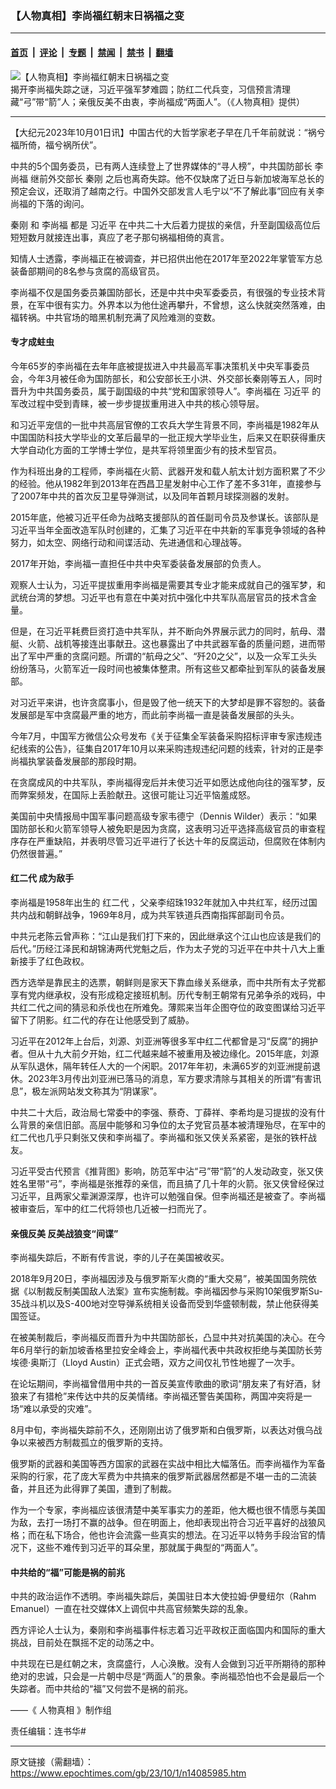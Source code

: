 ### 【人物真相】李尚福红朝末日祸福之变

---

#### [首页](../../../..?n14085985) &nbsp;|&nbsp; [评论](../../../../../epoch-comment?n14085985) &nbsp;|&nbsp; [专题](../../../../../epoch-special?n14085985) &nbsp;|&nbsp; [禁闻](../../../../../epoch-news?n14085985) &nbsp;|&nbsp; [禁书](../../../../../books?n14085985) &nbsp;|&nbsp; [翻墙](https://github.com/gfw-breaker/nogfw/blob/master/README.md?n14085985)


<div><img alt="【人物真相】李尚福红朝末日祸福之变" class="attachment-djy_600_400 size-djy_600_400 wp-post-image" src="https://i.epochtimes.com/assets/uploads/2023/10/id14085990-d76127de5fa4703b95104c36-600x400.jpg"/>
<div class="caption">
 揭开李尚福失踪之谜，习近平强军梦难圆；防红二代兵变，习信预言清理藏“弓”带“箭”人；亲俄反美不由衷，李尚福成“两面人”。（《人物真相》提供）
</div></div><hr/><div class="post_content" id="artbody" itemprop="articleBody">
 <!-- article content begin -->
 <p>
  【大纪元2023年10月01日讯】中国古代的大哲学家老子早在几千年前就说：“祸兮福所倚，福兮祸所伏”。
 </p>
 <p>
  中共的5个国务委员，已有两人连续登上了世界媒体的“寻人榜”，中共国防部长
  <ok href="https://www.epochtimes.com/gb/tag/%E6%9D%8E%E5%B0%9A%E7%A6%8F.html">
   李尚福
  </ok>
  继前外交部长
  <ok href="https://www.epochtimes.com/gb/tag/%E7%A7%A6%E5%88%9A.html">
   秦刚
  </ok>
  之后也离奇失踪。他不仅缺席了近日与新加坡海军总长的预定会议，还取消了越南之行。中国外交部发言人毛宁以“不了解此事”回应有关李尚福的下落的询问。
 </p>
 <p>
  <center>
  </center>
  <p>
   <ok href="https://www.epochtimes.com/gb/tag/%E7%A7%A6%E5%88%9A.html">
    秦刚
   </ok>
   和
   <ok href="https://www.epochtimes.com/gb/tag/%E6%9D%8E%E5%B0%9A%E7%A6%8F.html">
    李尚福
   </ok>
   都是
   <ok href="https://www.epochtimes.com/gb/tag/%E4%B9%A0%E8%BF%91%E5%B9%B3.html">
    习近平
   </ok>
   在中共二十大后着力提拔的亲信，升至副国级高位后短短数月就接连出事，真应了老子那句祸福相倚的真言。
  </p>
  <p>
   知情人士透露，李尚福正在被调查，并已招供出他在2017年至2022年掌管军方总装备部期间的8名参与贪腐的高级官员。
  </p>
  <p>
   李尚福不仅是国务委员兼国防部长，还是中共中央军委委员，有很强的专业技术背景，在军中很有实力。外界本以为他仕途再攀升，不曾想，这么快就突然落难，由福转祸。中共官场的暗黑机制充满了风险难测的变数。
  </p>
  <h4>
   专才成蛀虫
  </h4>
  <p>
   今年65岁的李尚福在去年年底被提拔进入中共最高军事决策机关中央军事委员会，今年3月被任命为国防部长，和公安部长王小洪、外交部长秦刚等五人，同时晋升为中共国务委员，属于副国级的中共“党和国家领导人”。李尚福在
   <ok href="https://www.epochtimes.com/gb/tag/%E4%B9%A0%E8%BF%91%E5%B9%B3.html">
    习近平
   </ok>
   的军改过程中受到青睐，被一步步提拔重用进入中共的核心领导层。
  </p>
  <p>
   和习近平宠信的一批中共高层官僚的工农兵大学生背景不同，李尚福是1982年从中国国防科技大学毕业的文革后最早的一批正规大学毕业生，后来又在职获得重庆大学自动化方面的工学博士学位，是共军将领里面少有的技术型官员。
  </p>
  <p>
   作为科班出身的工程师，李尚福在火箭、武器开发和载人航太计划方面积累了不少的经验。他从1982年到2013年在西昌卫星发射中心工作了差不多31年，直接参与了2007年中共的首次反卫星导弹测试，以及同年首颗月球探测器的发射。
  </p>
  <p>
   2015年底，他被习近平任命为战略支援部队的首任副司令员及参谋长。该部队是习近平当年全面改造军队时创建的，汇集了习近平在中共新的军事竞争领域的各种努力，如太空、网络行动和间谍活动、先进通信和心理战等。
  </p>
  <p>
   2017年开始，李尚福一直担任中共中央军委装备发展部的负责人。
  </p>
  <p>
   观察人士认为，习近平提拔重用李尚福是需要其专业才能来成就自己的强军梦，和武统台湾的梦想。习近平也有意在中美对抗中强化中共军队高层官员的技术含金量。
  </p>
  <p>
   但是，在习近平耗费巨资打造中共军队，并不断向外界展示武力的同时，航母、潜艇、火箭、战机等接连出事献丑。这也暴露出了中共武器军备的质量问题，进而带出了军中严重的贪腐问题。所谓的“航母之父”、“歼20之父”，以及一众军工头头纷纷落马，火箭军近一段时间也被集体整肃。所有这些又都牵扯到军队的装备发展部。
  </p>
  <p>
   对习近平来讲，也许贪腐事小，但是毁了他一统天下的大梦却是罪不容恕的。装备发展部是军中贪腐最严重的地方，而此前李尚福一直是装备发展部的头头。
  </p>
  <p>
   今年7月，中国军方微信公众号发布《关于征集全军装备采购招标评审专家违规违纪线索的公告》，征集自2017年10月以来采购违规违纪问题的线索，针对的正是李尚福执掌装备发展部的那段时期。
  </p>
  <p>
   在贪腐成风的中共军队，李尚福得宠后并未使习近平如愿达成他向往的强军梦，反而弊案频发，在国际上丢脸献丑。这很可能让习近平恼羞成怒。
  </p>
  <p>
   美国前中央情报局中国军事问题高级专家韦德宁（Dennis Wilder）表示：“如果国防部长和火箭军领导人被免职是因为贪腐，这表明习近平选择高级官员的审查程序存在严重缺陷，并表明尽管习近平进行了长达十年的反腐运动，但腐败在体制内仍然很普遍。”
  </p>
  <h4>
   <ok href="https://www.epochtimes.com/gb/tag/%E7%BA%A2%E4%BA%8C%E4%BB%A3.html">
    红二代
   </ok>
   成为敌手
  </h4>
  <p>
   李尚福是1958年出生的
   <ok href="https://www.epochtimes.com/gb/tag/%E7%BA%A2%E4%BA%8C%E4%BB%A3.html">
    红二代
   </ok>
   ，父亲李绍珠1932年就加入中共红军，经历过国共内战和朝鲜战争，1969年8月，成为共军铁道兵西南指挥部副司令员。
  </p>
  <p>
   中共元老陈云曾声称：“江山是我们打下来的，因此继承这个江山也应该是我们的后代。”历经江泽民和胡锦涛两代党魁之后，作为太子党的习近平在中共十八大上重新接手了红色政权。
  </p>
  <p>
   西方选举是靠民主的选票，朝鲜则是家天下靠血缘关系继承，而中共所有太子党都享有党内继承权，没有形成稳定接班机制。历代专制王朝常有兄弟争杀的戏码，中共红二代之间的猜忌和杀伐也在所难免。薄熙来当年企图夺位的政变图谋给习近平留下了阴影。红二代的存在让他感受到了威胁。
  </p>
  <p>
   习近平在2012年上台后，刘源、刘亚洲等很多军中红二代都曾是习“反腐”的拥护者。但从十九大前夕开始，红二代越来越不被重用及被边缘化。2015年底，刘源从军队退休，隔年转任人大的一个闲职。2017年年初，未满65岁的刘亚洲提前退休。2023年3月传出刘亚洲已落马的消息，军方要求清除与其相关的所谓“有害讯息”，极左派网站发文称其为“阴谋家”。
  </p>
  <p>
   中共二十大后，政治局七常委中的李强、蔡奇、丁薛祥、李希均是习提拔的没有什么背景的亲信旧部。高层中能够和习争位的太子党官员基本被清理殆尽，在军中的红二代也几乎只剩张又侠和李尚福了。李尚福和张又侠关系紧密，是张的铁杆战友。
  </p>
  <p>
   习近平受古代预言《推背图》影响，防范军中沾“弓”带“箭”的人发动政变，张又侠姓名里带“弓”，李尚福是张推荐的亲信，而且搞了几十年的火箭。张又侠曾经保过习近平，且两家父辈渊源深厚，也许可以勉强自保。但李尚福还是被查了。李尚福被审查后，军中的红二代将领也几近被一扫而光了。
  </p>
  <p>
   <center>
   </center>
   <h4>
    亲俄反美 反美战狼变“间谍”
   </h4>
   <p>
    李尚福失踪后，不断有传言说，李的儿子在美国被收买。
   </p>
   <p>
    2018年9月20日，李尚福因涉及与俄罗斯军火商的“重大交易”，被美国国务院依据《以制裁反制美国敌人法案》宣布实施制裁。李尚福因参与采购10架俄罗斯Su-35战斗机以及S-400地对空导弹系统相关设备而受到华盛顿制裁，禁止他获得美国签证。
   </p>
   <p>
    在被美制裁后，李尚福反而晋升为中共国防部长，凸显中共对抗美国的决心。在今年6月举行的新加坡香格里拉安全峰会上，李尚福代表中共政权拒绝与美国防长劳埃德‧奥斯汀（Lloyd Austin）正式会晤，双方之间仅礼节性地握了一次手。
   </p>
   <p>
    在论坛期间，李尚福曾借用中共的一首反美宣传歌曲的歌词“朋友来了有好酒，豺狼来了有猎枪”来传达中共的反美情绪。李尚福还警告美国称，两国冲突将是一场“难以承受的灾难”。
   </p>
   <p>
    8月中旬，李尚福失踪前不久，还刚刚出访了俄罗斯和白俄罗斯，以表达对俄乌战争以来被西方制裁孤立的俄罗斯的支持。
   </p>
   <p>
    俄罗斯的武器和美国等西方国家的武器在实战中相比大幅落伍。而李尚福作为军备采购的行家，花了庞大军费为中共搞来的俄罗斯武器居然都是不堪一击的二流装备，并且还为此得罪了美国，遭到了制裁。
   </p>
   <p>
    作为一个专家，李尚福应该很清楚中美军事实力的差距，他大概也很不情愿与美国为敌，去打一场打不赢的战争。但在明面上，他却表现出符合习近平喜好的战狼风格；而在私下场合，他也许会流露一些真实的想法。在习近平以特务手段治官的情况下，这些不难传到习近平的耳朵里，那就属于典型的“两面人”。
   </p>
   <h4>
    中共给的“福”可能是祸的前兆
   </h4>
   <p>
    中共的政治运作不透明。李尚福失踪后，美国驻日本大使拉姆‧伊曼纽尔（Rahm Emanuel）一直在社交媒体X上调侃中共高官频繁失踪的乱象。
   </p>
   <p>
    西方评论人士认为，秦刚和李尚福事件标志着习近平政权正面临国内和国际的重大挑战，目前处在飘摇不定的动荡之中。
   </p>
   <p>
    中共现在已是红朝之末，贪腐盛行，人心涣散。没有人会做到习近平所期待的那种绝对的忠诚，只会是一片朝中尽是“两面人”的景象。李尚福恐怕也不会是最后一个失踪者。而中共给的“福”又何尝不是祸的前兆。
   </p>
   <p>
    ——《
    <ok href="https://www.epochtimes.com/gb/tag/%E9%82%84%E5%8E%9F%E7%9C%9F%E7%9B%B8.html">
     人物真相
    </ok>
    》制作组
   </p>
   <p>
    责任编辑：连书华#
   </p>
   <!-- article content end -->
   <div id="below_article_ad">
   </div>
  </p>
 </p>
</div>


---

原文链接（需翻墙）：https://www.epochtimes.com/gb/23/10/1/n14085985.htm